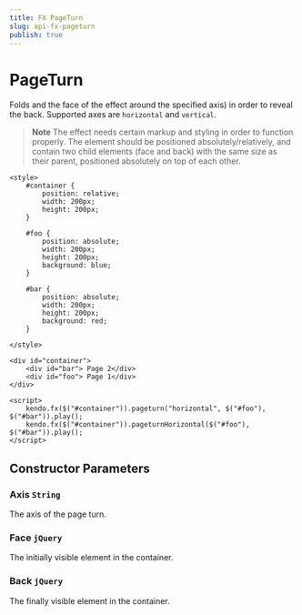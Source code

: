 ```yaml
---
title: FX PageTurn
slug: api-fx-pageturn
publish: true
---
```


# PageTurn

Folds and the face of the effect around the specified axis) in order to reveal the back.  Supported axes are `horizontal` and `vertical`.

> **Note** The effect needs certain markup and styling in order to function properly.
> The element should be positioned absolutely/relatively, and contain two child elements (face and back) with the same size as their parent, positioned absolutely on top of each other.

    <style>
        #container {
            position: relative;
            width: 200px;
            height: 200px;
        }

        #foo {
            position: absolute;
            width: 200px;
            height: 200px;
            background: blue;
        }

        #bar {
            position: absolute;
            width: 200px;
            height: 200px;
            background: red;
        }

    </style>

    <div id="container">
        <div id="bar"> Page 2</div>
        <div id="foo"> Page 1</div>
    </div>

    <script>
        kendo.fx($("#container")).pageturn("horizontal", $("#foo"), $("#bar")).play();
        kendo.fx($("#container")).pageturnHorizontal($("#foo"), $("#bar")).play();
    </script>

## Constructor Parameters

### Axis `String`

The axis of the page turn.

### Face `jQuery`

The initially visible element in the container.

### Back `jQuery`

The finally visible element in the container.

